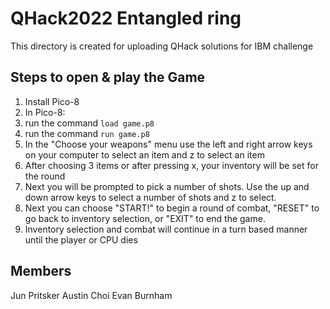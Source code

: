 # QHack2022 Entangled ring
This directory is created for uploading QHack solutions for IBM challenge

## Steps to open & play the Game
1. Install Pico-8
2. In Pico-8:
3. run the command `load game.p8`
4. run the command `run game.p8`
5. In the "Choose your weapons" menu use the left and right arrow keys on your computer to select an item and z to select an item
6. After choosing 3 items or after pressing x, your inventory will be set for the round
7. Next you will be prompted to pick a number of shots. Use the up and down arrow keys to select a number of shots and z to select.
8. Next you can choose "START!" to begin a round of combat, "RESET" to go back to inventory selection, or "EXIT" to end the game.
9. Inventory selection and combat will continue in a turn based manner until the player or CPU dies

## Members
Jun Pritsker
  Austin Choi
  Evan Burnham

